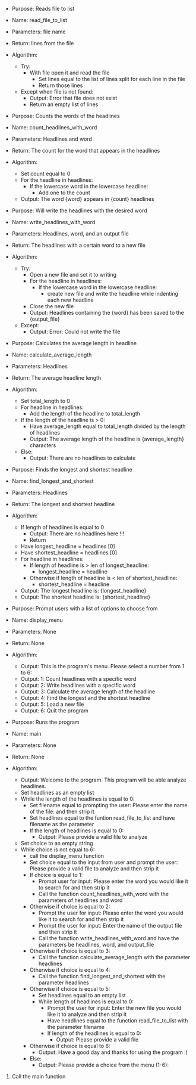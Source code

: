 * Purpose:  Reads file to list 
* Name: read_file_to_list
* Parameters: file name 
* Return: lines from the file 
* Algorithm:
  * Try:
    * With file open it and read the file 
      * Set lines equal to the list of lines split for each line in the file 
      * Return those lines 
  * Except when file is not found:
    * Output: Error that file does not exist 
    * Return an empty list of lines 

* Purpose:  Counts the words of the headlines
* Name: count_headlines_with_word
* Parameters: Headlines and word
* Return: The count for the word that appears in the headlines
* Algorithm:
  * Set count equal to 0 
  * For the headline in headlines:
    * If the lowercase word in the lowercase headline:
      * Add one to the count
  * Output: The word {word} appears in {count} headlines

* Purpose:  Will write the headlines with the desired word
* Name: write_headlines_with_word
* Parameters: Headlines, word, and an output file 
* Return: The headlines with a certain word to a new file 
* Algorithm:
  * Try:
    * Open a new file and set it to writing 
    * For the headline in headlines:
      * If the lowercase word in the lowercase headline:
        * create new file and write the headline while indenting each new headline 
    * Close the new file 
    * Output: Headlines containing the {word} has been saved to the {output_file}
  * Except:
    * Output: Error: Could not write the file 

* Purpose:  Calculates the average length in headline 
* Name: calculate_average_length
* Parameters: Headlines
* Return: The average headline length 
* Algorithm:
  * Set total_length to 0
  * For headline in headlines:
    * Add the length of the headline to total_length
  * If the length of the headline is > 0:
    * Have average_length equal to total_length divided by the length of headlines
    * Output: The average length of the headline is {average_length} characters
  * Else:
    * Output: There are no headlines to calculate 

* Purpose:  Finds the longest and shortest headline
* Name: find_longest_and_shortest
* Parameters: Headlines
* Return: The longest and shortest headline 
* Algorithm:
  * If length of headlines is equal to 0 
    * Output: There are no headlines here !!!
    * Return 
  * Have longest_headline = headlines [0]
  * Have shortest_headline = headlines [0]
  * For headline in headlines:
    * If length of headline is > len of longest_headline:
      * longest_headline = headline 
    * Otherwise if length of headline is < len of shortest_headline:
      * shortest_headline = headline 
  * Output: The longest headline is: {longest_headline}
  * Output: The shortest headline is: {shortest_headline}

* Purpose:  Prompt users with a list of options to choose from 
* Name: display_menu
* Parameters: None 
* Return: None
* Algorithm:
  * Output: This is the program's menu. Please select a number from 1 to 6:
  * Output: 1: Count headlines with a specific word
  * Output: 2: Write headlines with a specific word
  * Output: 3: Calculate the average length of the headline
  * Output: 4: Find the longest and the shortest headline
  * Output: 5: Load a new file
  * Output: 6: Quit the program

* Purpose:  Runs the program 
* Name: main
* Parameters: None
* Return: None
* Algorithm:
  * Output: Welcome to the program. This program will be able analyze headlines.
  * Set headlines as an empty list 
  * While the length of the headlines is equal to 0:
    * Set filename equal to prompting the user: Please enter the name of the file: and then strip it
    * Set headlines equal to the funtion read_file_to_list and have filename as the parameter
    * If the length of headlines is equal to 0:
      * Output: Please provide a valid file to analyze
  * Set choice to an empty string
  * While choice is not equal to 6:
    * call the display_menu function 
    * Set choice equal to the input from user and prompt the user: Please provide a valid file to analyze and then strip it 
    * If choice is equal to 1:
      * Prompt user for input: Please enter the word you would like it to search for and then strip it 
      * Call the function count_headlines_with_word with the parameters of headlines and word
    * Otherwise if choice is equal to 2:
      * Prompt the user for input: Please enter the word you would like it to search for and then strip it 
      * Prompt the user for input: Enter the name of the output file and then strip it 
      * Call the function write_headlines_with_word and have the parameters be headlines, word, and output_file
    * Otherwise if choice is equal to 3:
      * Call the function calculate_average_length with the parameter headlines
    * Otherwise if choice is equal to 4:
      * Call the function find_longest_and_shortest with the parameter headlines
    * Otherwise if choice is equal to 5:
      * Set headlines equal to an empty list 
      * While length of headlines is equal to 0:
        * Prompt the user for input: Enter the new file you would like it to analyze and then strip it 
        * Have headlines equal to the function read_file_to_list with the parameter filename
        * If length of the headlines is equal to 0:
          * Output: Please provide a valid file
    * Otherwise if choice is equal to 6:
      * Output: Have a good day and thanks for using the program :)
    * Else:
      * Output: Please provide a choice from the menu (1-6):


1. Call the main function 


